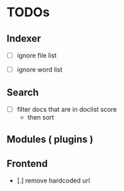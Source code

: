 # TODOs

## Indexer

- [ ] ignore file list

- [ ] ignore word list

## Search

- [ ] filter docs that are in doclist score
  - then sort

## Modules ( plugins )

## Frontend

- [.] remove hardcoded url
